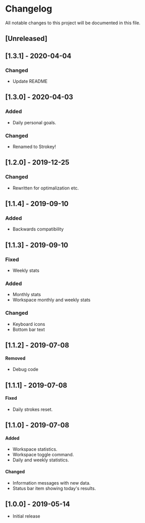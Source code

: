 # Changelog
All notable changes to this project will be documented in this file.

## [Unreleased]

## [1.3.1] - 2020-04-04
### Changed
- Update README

## [1.3.0] - 2020-04-03
### Added
- Daily personal goals.

### Changed
- Renamed to Strokey!

## [1.2.0] - 2019-12-25
### Changed
- Rewritten for optimalization etc.

## [1.1.4] - 2019-09-10
### Added
- Backwards compatibility

## [1.1.3] - 2019-09-10
### Fixed
- Weekly stats

### Added
- Monthly stats
- Workspace monthly and weekly stats

### Changed
- Keyboard icons
- Bottom bar text

## [1.1.2] - 2019-07-08
#### Removed
- Debug code

## [1.1.1] - 2019-07-08
#### Fixed
- Daily strokes reset.

## [1.1.0] - 2019-07-08
#### Added
- Workspace statistics.
- Workspace toggle command.
- Daily and weekly statistics.
#### Changed
- Information messages with new data.
- Status bar item showing today's results.

## [1.0.0] - 2019-05-14
- Initial release
